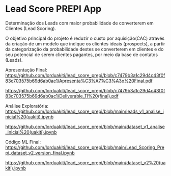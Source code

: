 # Lead Score PREPI App  

Determinação dos Leads com maior probabilidade de converterem em Clientes (Lead Scoring).  
  
O objetivo principal do projeto é reduzir o custo por aquisição(CAC) através da criação de um modelo que indique os clientes ideais (prospects), a partir da categorização da probabilidade destes se converterem em clientes e do seu potencial de serem clientes pagantes, por meio da base de contatos (Leads).  
  
Apresentação Final:  
https://github.com/lorduakiti/lead_score_prepi/blob/c7479b3a1c29d4c43f0f83c703575b69d6ab0ac1/Apresenta%C3%A7%C3%A3o%20Final.pdf  
  
https://github.com/lorduakiti/lead_score_prepi/blob/c7479b3a1c29d4c43f0f83c703575b69d6ab0ac1/Deliverable_11%20(final).pdf  
  
Análise Exploratória:  
https://github.com/lorduakiti/lead_score_prepi/blob/main/leads_v1_analise_inicial%20(uakiti).ipynb  
  
https://github.com/lorduakiti/lead_score_prepi/blob/main/dataset_v1_analise_inicial%20(uakiti).ipynb
  
  
Código ML Final:  
https://github.com/lorduakiti/lead_score_prepi/blob/main/Lead_Scoring_Prepi_dataset_v2_version_final.ipynb  
  
https://github.com/lorduakiti/lead_score_prepi/blob/main/dataset_v2%20(uakiti).ipynb
